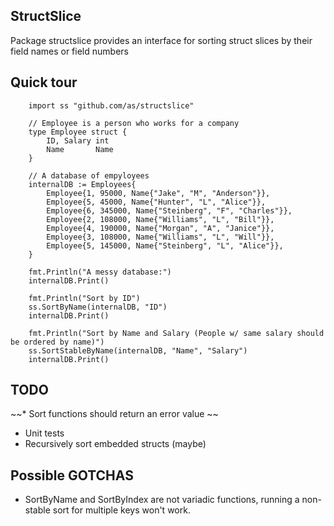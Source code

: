 ## StructSlice
Package structslice provides an interface for sorting struct slices by their field names or field numbers

## Quick tour

```
	import ss "github.com/as/structslice"

	// Employee is a person who works for a company
	type Employee struct {
		ID, Salary int
		Name       Name
	}

	// A database of empyloyees
	internalDB := Employees{
		Employee{1, 95000, Name{"Jake", "M", "Anderson"}},
		Employee{5, 45000, Name{"Hunter", "L", "Alice"}},
		Employee{6, 345000, Name{"Steinberg", "F", "Charles"}},
		Employee{2, 108000, Name{"Williams", "L", "Bill"}},
		Employee{4, 190000, Name{"Morgan", "A", "Janice"}},
		Employee{3, 108000, Name{"Williams", "L", "Will"}},
		Employee{5, 145000, Name{"Steinberg", "L", "Alice"}},
	}

	fmt.Println("A messy database:")
	internalDB.Print()

	fmt.Println("Sort by ID")
	ss.SortByName(internalDB, "ID")
	internalDB.Print()

	fmt.Println("Sort by Name and Salary (People w/ same salary should be ordered by name)")
	ss.SortStableByName(internalDB, "Name", "Salary")
	internalDB.Print()

```

## TODO
~~* Sort functions should return an error value ~~
* Unit tests
* Recursively sort embedded structs (maybe)

## Possible GOTCHAS
* SortByName and SortByIndex are not variadic functions, running a non-stable sort for multiple keys won't work.
